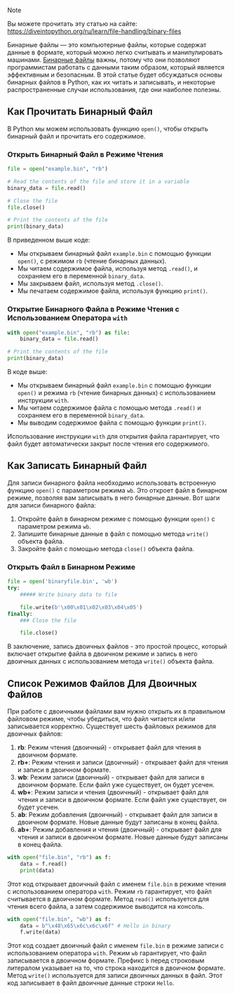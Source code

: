 > [!NOTE]
> Вы можете прочитать эту статью на сайте: https://diveintopython.org/ru/learn/file-handling/binary-files

Бинарные файлы — это компьютерные файлы, которые содержат данные в формате, который можно легко считывать и манипулировать машинами. [Бинарные файлы](https://en.wikipedia.org/wiki/Binary_file) важны, потому что они позволяют программистам работать с данными таким образом, который является эффективным и безопасным. В этой статье будет обсуждаться основы бинарных файлов в Python, как их читать и записывать, и некоторые распространенные случаи использования, где они наиболее полезны.

## Как Прочитать Бинарный Файл

В Python мы можем использовать функцию `open()`, чтобы открыть бинарный файл и прочитать его содержимое.

### Открыть Бинарный Файл в Режиме Чтения

```python
file = open("example.bin", "rb")

# Read the contents of the file and store it in a variable
binary_data = file.read()

# Close the file
file.close()

# Print the contents of the file
print(binary_data)
```

В приведенном выше коде:

- Мы открываем бинарный файл `example.bin` с помощью функции `open()`, с режимом `rb` (чтение бинарных данных).
- Мы читаем содержимое файла, используя метод `.read()`, и сохраняем его в переменной `binary_data`.
- Мы закрываем файл, используя метод `.close()`.
- Мы печатаем содержимое файла, используя функцию `print()`.

### Открытие Бинарного Файла в Режиме Чтения с Использованием Оператора `with`

```python
with open("example.bin", "rb") as file:
    binary_data = file.read()

# Print the contents of the file
print(binary_data)
```

В коде выше:

- Мы открываем бинарный файл ``example.bin`` с помощью функции `open()` и режима ``rb`` (чтение бинарных данных) с использованием инструкции `with`.
- Мы читаем содержимое файла с помощью метода `.read()` и сохраняем его в переменной `binary_data`.
- Мы выводим содержимое файла с помощью функции `print()`.

Использование инструкции `with` для открытия файла гарантирует, что файл будет автоматически закрыт после чтения его содержимого.

## Как Записать Бинарный Файл

Для записи бинарного файла необходимо использовать встроенную функцию `open()` с параметром режима `wb`. Это откроет файл в бинарном режиме, позволяя вам записывать в него бинарные данные. Вот шаги для записи бинарного файла:

1. Откройте файл в бинарном режиме с помощью функции `open()` с параметром режима `wb`.
2. Запишите бинарные данные в файл с помощью метода `write()` объекта файла.
3. Закройте файл с помощью метода `close()` объекта файла.

### Открыть Файл в Бинарном Режиме

```python
file = open('binaryfile.bin', 'wb')
try:
    ##### Write binary data to file

    file.write(b'\x00\x01\x02\x03\x04\x05')
finally:
    ### Close the file

    file.close()
```

В заключение, запись двоичных файлов - это простой процесс, который включает открытие файла в двоичном режиме и запись в него двоичных данных с использованием метода `write()` объекта файла.
  
## Список Режимов Файлов Для Двоичных Файлов

При работе с двоичными файлами вам нужно открыть их в правильном файловом режиме, чтобы убедиться, что файл читается и/или записывается корректно. Существует шесть файловых режимов для двоичных файлов:

1. **rb**: Режим чтения (двоичный) - открывает файл для чтения в двоичном формате.
2. **rb+**: Режим чтения и записи (двоичный) - открывает файл для чтения и записи в двоичном формате.
3. **wb**: Режим записи (двоичный) - открывает файл для записи в двоичном формате. Если файл уже существует, он будет усечен.
4. **wb+**: Режим записи и чтения (двоичный) - открывает файл для чтения и записи в двоичном формате. Если файл уже существует, он будет усечен.
5. **ab**: Режим добавления (двоичный) - открывает файл для записи в двоичном формате. Новые данные будут записаны в конец файла.
6. **ab+**: Режим добавления и чтения (двоичный) - открывает файл для чтения и записи в двоичном формате. Новые данные будут записаны в конец файла.

```python
with open("file.bin", "rb") as f:
    data = f.read()
    print(data)
```

Этот код открывает двоичный файл с именем `file.bin` в режиме чтения с использованием оператора `with`. Режим `rb` гарантирует, что файл считывается в двоичном формате. Метод `read()` используется для чтения всего файла, а затем содержимое выводится на консоль.

```python
with open("file.bin", "wb") as f:
    data = b"\x48\x65\x6c\x6c\x6f" # Hello in binary
    f.write(data)
```

Этот код создает двоичный файл с именем `file.bin` в режиме записи с использованием оператора `with`. Режим `wb` гарантирует, что файл записывается в двоичном формате. Префикс `b` перед строковым литералом указывает на то, что строка находится в двоичном формате. Метод `write()` используется для записи двоичных данных в файл. Этот код записывает в файл двоичные данные строки `Hello`.
